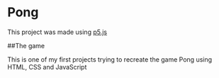 # Pong

This project was made using [p5.js](https://p5js.org/)

##The game

This is one of my first projects trying to recreate the game Pong using HTML, CSS and JavaScript
